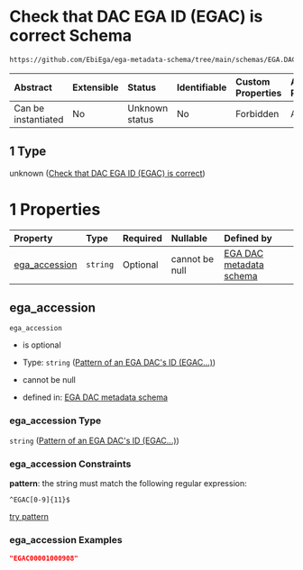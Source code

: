 # Check that DAC EGA ID (EGAC) is correct Schema

```txt
https://github.com/EbiEga/ega-metadata-schema/tree/main/schemas/EGA.DAC.json#/properties/object_id/allOf/1
```



| Abstract            | Extensible | Status         | Identifiable | Custom Properties | Additional Properties | Access Restrictions | Defined In                                                  |
| :------------------ | :--------- | :------------- | :----------- | :---------------- | :-------------------- | :------------------ | :---------------------------------------------------------- |
| Can be instantiated | No         | Unknown status | No           | Forbidden         | Allowed               | none                | [EGA.DAC.json*](../out/EGA.DAC.json "open original schema") |

## 1 Type

unknown ([Check that DAC EGA ID (EGAC) is correct](ega-8-properties-objects-ids-block-allof-check-that-dac-ega-id-egac-is-correct.md))

# 1 Properties

| Property                        | Type     | Required | Nullable       | Defined by                                                                                                                                                                                                                                                                                   |
| :------------------------------ | :------- | :------- | :------------- | :------------------------------------------------------------------------------------------------------------------------------------------------------------------------------------------------------------------------------------------------------------------------------------------- |
| [ega_accession](#ega_accession) | `string` | Optional | cannot be null | [EGA DAC metadata schema](ega-8-properties-objects-ids-block-allof-check-that-dac-ega-id-egac-is-correct-properties-pattern-of-an-ega-dacs-id-egac.md "https://github.com/EbiEga/ega-metadata-schema/tree/main/schemas/EGA.DAC.json#/properties/object_id/allOf/1/properties/ega_accession") |

## ega_accession



`ega_accession`

*   is optional

*   Type: `string` ([Pattern of an EGA DAC's ID (EGAC...)](ega-8-properties-objects-ids-block-allof-check-that-dac-ega-id-egac-is-correct-properties-pattern-of-an-ega-dacs-id-egac.md))

*   cannot be null

*   defined in: [EGA DAC metadata schema](ega-8-properties-objects-ids-block-allof-check-that-dac-ega-id-egac-is-correct-properties-pattern-of-an-ega-dacs-id-egac.md "https://github.com/EbiEga/ega-metadata-schema/tree/main/schemas/EGA.DAC.json#/properties/object_id/allOf/1/properties/ega_accession")

### ega_accession Type

`string` ([Pattern of an EGA DAC's ID (EGAC...)](ega-8-properties-objects-ids-block-allof-check-that-dac-ega-id-egac-is-correct-properties-pattern-of-an-ega-dacs-id-egac.md))

### ega_accession Constraints

**pattern**: the string must match the following regular expression: 

```regexp
^EGAC[0-9]{11}$
```

[try pattern](https://regexr.com/?expression=%5EEGAC%5B0-9%5D%7B11%7D%24 "try regular expression with regexr.com")

### ega_accession Examples

```json
"EGAC00001000908"
```
